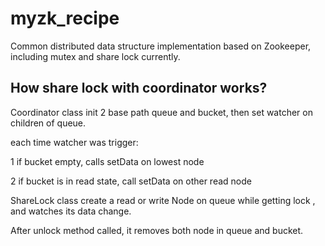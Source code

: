 # myzk_recipe

Common distributed data structure implementation based on Zookeeper, including mutex and share lock currently.

## How share lock with coordinator works?


Coordinator class init 2 base path queue and bucket, then set watcher on children of queue.

each time watcher was trigger:

1 if bucket empty,  calls setData on lowest node 

2 if bucket is in read state, call setData on other read node



ShareLock class create a read or write Node on queue while getting lock , and watches its data change. 

After unlock method called, it removes both node in queue and bucket.




